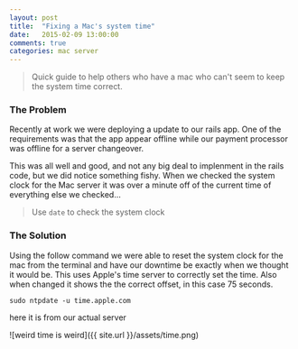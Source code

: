 ```yaml
---
layout: post
title:  "Fixing a Mac's system time"
date:   2015-02-09 13:00:00
comments: true
categories: mac server
---
```


> Quick guide to help others who have a mac who can't seem to keep the system time correct.

### The Problem

Recently at work we were deploying a update to our rails app. One of the requirements was that the app appear offline while our payment processor was offline for a server changeover. 

This was all well and good, and not any big deal to implenment in the rails code, but we did notice something fishy. When we checked the system clock for the Mac server it was over a minute off of the current time of everything else we checked...

> Use `date` to check the system clock


### The Solution

Using the follow command we were able to reset the system clock for the mac from the terminal and have our downtime be exactly when we thought it would be. This uses Apple's time server to correctly set the time. Also when changed it shows the the correct offset, in this case 75 seconds. 

`sudo ntpdate -u time.apple.com`

here it is from our actual server

![weird time is weird]({{ site.url }}/assets/time.png)


